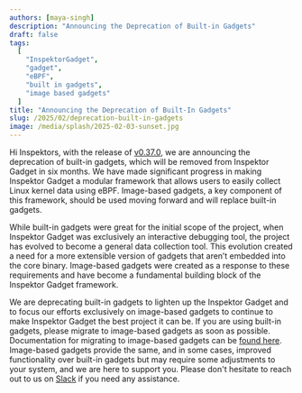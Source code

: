 ```yaml
---
authors: [maya-singh]
description: "Announcing the Deprecation of Built-in Gadgets"
draft: false
tags: 
  [
    "InspektorGadget",
    "gadget",
    "eBPF",
    "built in gadgets",
    "image based gadgets"
  ]
title: "Announcing the Deprecation of Built-In Gadgets"
slug: /2025/02/deprecation-built-in-gadgets
image: /media/splash/2025-02-03-sunset.jpg
---
```

Hi Inspektors, with the release of [v0.37.0](https://github.com/inspektor-gadget/inspektor-gadget/releases/tag/v0.37.0), we are announcing the deprecation of built-in gadgets, which will be removed from Inspektor Gadget in six months. We have made significant progress in making Inspektor Gadget a modular framework that allows users to easily collect Linux kernel data using eBPF. Image-based gadgets, a key component of this framework, should be used moving forward and will replace built-in gadgets.
<!-- truncate -->

While built-in gadgets were great for the initial scope of the project, when Inspektor Gadget was exclusively an interactive debugging tool, the project has evolved to become a general data collection tool. This evolution created a need for a more extensible version of gadgets that aren’t embedded into the core binary. Image-based gadgets were created as a response to these requirements and have become a fundamental building block of the Inspektor Gadget framework. 

We are deprecating built-in gadgets to lighten up the Inspektor Gadget and to focus our efforts exclusively on image-based gadgets to continue to make Inspektor Gadget the best project it can be. If you are using built-in gadgets, please migrate to image-based gadgets as soon as possible. Documentation for migrating to image-based gadgets can be [found here](https://www.inspektor-gadget.io/docs/v0.37.0/gadgets/switching_to_image_based_gadgets). Image-based gadgets provide the same, and in some cases, improved functionality over built-in gadgets but may require some adjustments to your system, and we are here to support you. Please don't hesitate to reach out to us on [Slack](https://kubernetes.slack.com/archives/CSYL75LF6) if you need any assistance.

